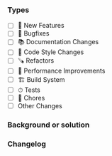 ### Types

<!-- Please delete this line and the unselected items below to keep the PR description clean -->

- [ ] 🎉 New Features
- [ ] 🐛 Bugfixes
- [ ] 📚 Documentation Changes
- [ ] 💄 Code Style Changes
- [ ] 🪚 Refactors
- [ ] 🚀 Performance Improvements
- [ ] 🏗️ Build System
- [ ] ⏱ Tests
- [ ] 🧹 Chores
- [ ] Other Changes

### Background or solution

### Changelog
